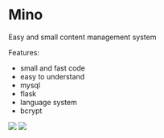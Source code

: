 # Mino
Easy and small content management system

Features:
- small and fast code
- easy to understand 
- mysql 
- flask 
- language system 
- bcrypt

<img src="https://devbest.com/proxy.php?image=https%3A%2F%2Fi.imgur.com%2F5VG4FLU.gif&hash=dc5044b187c000fe565585fd09f8bd47"></img>
<img src="https://devbest.com/proxy.php?image=https%3A%2F%2Fi.imgur.com%2FHdBBr4g.gif&hash=a07a90472b5badf71f518fafe3c2acba"></img>
